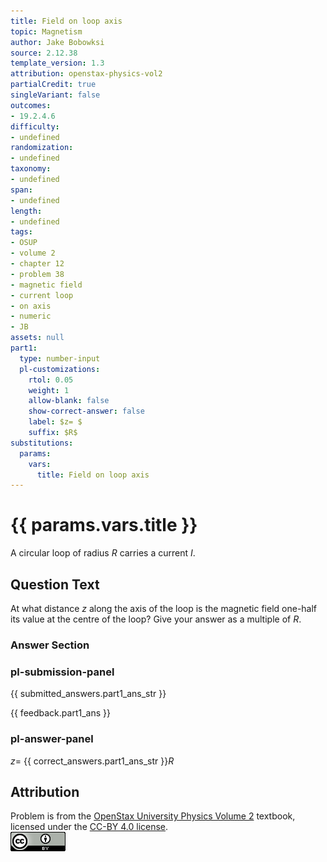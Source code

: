 ```yaml
---
title: Field on loop axis
topic: Magnetism
author: Jake Bobowksi
source: 2.12.38
template_version: 1.3
attribution: openstax-physics-vol2
partialCredit: true
singleVariant: false
outcomes:
- 19.2.4.6
difficulty:
- undefined
randomization:
- undefined
taxonomy:
- undefined
span:
- undefined
length:
- undefined
tags:
- OSUP
- volume 2
- chapter 12
- problem 38
- magnetic field
- current loop
- on axis
- numeric
- JB
assets: null
part1:
  type: number-input
  pl-customizations:
    rtol: 0.05
    weight: 1
    allow-blank: false
    show-correct-answer: false
    label: $z= $
    suffix: $R$
substitutions:
  params:
    vars:
      title: Field on loop axis
---
```

# {{ params.vars.title }}
A circular loop of radius $R$ carries a current $I$.

## Question Text

At what distance $z$ along the axis of the loop is the magnetic field one-half its value at the centre of the loop?
Give your answer as a multiple of $R$.

### Answer Section

### pl-submission-panel

{{ submitted_answers.part1_ans_str }}

{{ feedback.part1_ans }}

### pl-answer-panel

$z=$ {{ correct_answers.part1_ans_str }}$R$

## Attribution

Problem is from the [OpenStax University Physics Volume 2](https://openstax.org/details/books/university-physics-volume-2) textbook, licensed under the [CC-BY 4.0 license](https://creativecommons.org/licenses/by/4.0/).<br>![Image representing the Creative Commons 4.0 BY license.](https://raw.githubusercontent.com/firasm/bits/master/by.png)